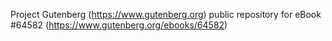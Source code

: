 Project Gutenberg (https://www.gutenberg.org) public repository for
eBook #64582 (https://www.gutenberg.org/ebooks/64582)
